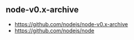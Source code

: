 ## node-v0.x-archive
* https://github.com/nodejs/node-v0.x-archive
* https://github.com/nodejs/node
